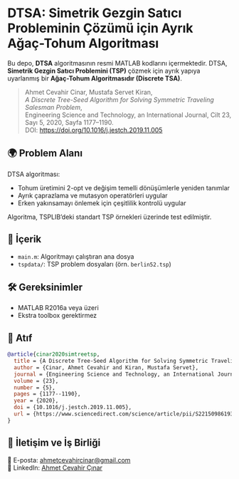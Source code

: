 # DTSA: Simetrik Gezgin Satıcı Probleminin Çözümü için Ayrık Ağaç-Tohum Algoritması

Bu depo, **DTSA** algoritmasının resmi MATLAB kodlarını içermektedir. DTSA, **Simetrik Gezgin Satıcı Problemini (TSP)** çözmek için ayrık yapıya uyarlanmış bir **Ağaç-Tohum Algoritmasıdır (Discrete TSA)**.

> Ahmet Cevahir Cinar, Mustafa Servet Kiran,  
> *A Discrete Tree-Seed Algorithm for Solving Symmetric Traveling Salesman Problem*,  
> Engineering Science and Technology, an International Journal, Cilt 23, Sayı 5, 2020, Sayfa 1177–1190.  
> DOI: https://doi.org/10.1016/j.jestch.2019.11.005

## 🌍 Problem Alanı

DTSA algoritması:
- Tohum üretimini 2-opt ve değişim temelli dönüşümlerle yeniden tanımlar
- Ayrık çaprazlama ve mutasyon operatörleri uygular
- Erken yakınsamayı önlemek için çeşitlilik kontrolü uygular

Algoritma, TSPLIB’deki standart TSP örnekleri üzerinde test edilmiştir.

## 📁 İçerik

- `main.m`: Algoritmayı çalıştıran ana dosya
- `tspdata/`: TSP problem dosyaları (örn. `berlin52.tsp`)

## 🛠 Gereksinimler

- MATLAB R2016a veya üzeri
- Ekstra toolbox gerektirmez

## 📌 Atıf

```bibtex
@article{cinar2020simtreetsp,
  title = {A Discrete Tree-Seed Algorithm for Solving Symmetric Traveling Salesman Problem},
  author = {Cinar, Ahmet Cevahir and Kiran, Mustafa Servet},
  journal = {Engineering Science and Technology, an International Journal},
  volume = {23},
  number = {5},
  pages = {1177--1190},
  year = {2020},
  doi = {10.1016/j.jestch.2019.11.005},
  url = {https://www.sciencedirect.com/science/article/pii/S2215098619313527}
}
```

## 🤝 İletişim ve İş Birliği

📧 E-posta: [ahmetcevahircinar@gmail.com](mailto:ahmetcevahircinar@gmail.com)  
🔗 LinkedIn: [Ahmet Cevahir Çınar](https://www.linkedin.com/in/ahmet-cevahir-cinar/)
